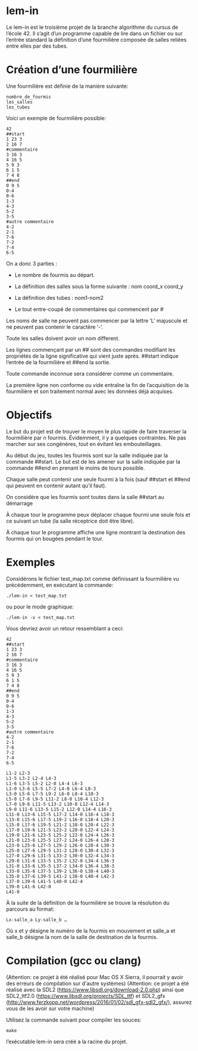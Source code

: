 # lem-in
Le lem-in est le troisième projet de la branche algorithme du cursus de l’école 42.
Il s’agit d’un programme capable de lire dans un fichier ou sur l’entrée standard la définition d’une fourmilière composée de salles reliées entre elles par des tubes.
# Création d’une fourmilière
Une fourmilière est définie de la manière suivante:

	nombre_de_fourmis
	les_salles
	les_tubes
Voici un exemple de fourmilière possible:

	42
	##start
	1 23 3
	2 16 7
	#commentaire
	3 16 3
	4 16 5
	5 9 3
	6 1 5
	7 4 8
	##end
	0 9 5
	0-4
	0-6
	1-3
	4-3
	5-2
	3-5
	#autre commentaire
	4-2
	2-1
	7-6
	7-2
	7-4
	6-5
On a donc 3 parties : 

- Le nombre de fourmis au départ.

- La définition des salles sous la forme suivante : nom coord_x coord_y

- La définition des tubes : nom1-nom2

- Le tout entre-coupé de commentaires qui commencent par #

Les noms de salle ne peuvent pas commencer par la lettre ‘L’ majuscule et ne peuvent pas contenir le caractère ‘-’.

Toute les salles doivent avoir un nom different.

Les lignes commençant par un ## sont des commandes modifiant les propriétés de la ligne significative qui vient juste après.
##start indique l’entrée de la fourmilière et ##end la sortie.

Toute commande inconnue sera considérer comme un commentaire.

La première ligne non conforme ou vide entraîne la fin de l’acquisition de la fourmilière et son traitement normal avec les données déjà acquises.
# Objectifs
Le but du projet est de trouver le moyen le plus rapide de faire traverser la fourmilière par n fourmis.
Évidemment, il y a quelques contraintes. Ne pas marcher sur ses congénères, tout en évitant les embouteillages.

Au début du jeu, toutes les fourmis sont sur la salle indiquée par la commande ##start. Le but est de les amener sur la salle indiquée par la commande ##end en prenant le moins de tours possible.

Chaque salle peut contenir une seule fourmi à la fois (sauf ##start et ##end qui peuvent en contenir autant qu’il faut).

On considère que les fourmis sont toutes dans la salle ##start au démarrage

À chaque tour le programme peux déplacer chaque fourmi une seule fois et ce suivant un tube (la salle réceptrice doit être libre).

À chaque tour le programme affiche une ligne montrant la destination des fourmis qui on bougées pendant le tour.
# Exemples
Considérons le fichier test_map.txt comme définissant la fourmilière vu précédemment, en exécutant la commande:

	./lem-in < test_map.txt
ou pour le mode graphique:

	./lem-in -v < test_map.txt
Vous devriez avoir un retour ressemblant a ceci:

	42
	##start
	1 23 3
	2 16 7
	#commentaire
	3 16 3
	4 16 5
	5 9 3
	6 1 5
	7 4 8
	##end
	0 9 5
	0-4
	0-6
	1-3
	4-3
	5-2
	3-5
	#autre commentaire
	4-2
	2-1
	7-6
	7-2
	7-4
	6-5

	L1-2 L2-3
	L1-5 L3-2 L2-4 L4-3
	L1-6 L3-5 L5-2 L2-0 L4-4 L6-3
	L1-0 L3-6 L5-5 L7-2 L4-0 L6-4 L8-3
	L3-0 L5-6 L7-5 L9-2 L6-0 L8-4 L10-3
	L5-0 L7-6 L9-5 L11-2 L8-0 L10-4 L12-3
	L7-0 L9-6 L11-5 L13-2 L10-0 L12-4 L14-3
	L9-0 L11-6 L13-5 L15-2 L12-0 L14-4 L16-3
	L11-0 L13-6 L15-5 L17-2 L14-0 L16-4 L18-3
	L13-0 L15-6 L17-5 L19-2 L16-0 L18-4 L20-3
	L15-0 L17-6 L19-5 L21-2 L18-0 L20-4 L22-3
	L17-0 L19-6 L21-5 L23-2 L20-0 L22-4 L24-3
	L19-0 L21-6 L23-5 L25-2 L22-0 L24-4 L26-3
	L21-0 L23-6 L25-5 L27-2 L24-0 L26-4 L28-3
	L23-0 L25-6 L27-5 L29-2 L26-0 L28-4 L30-3
	L25-0 L27-6 L29-5 L31-2 L28-0 L30-4 L32-3
	L27-0 L29-6 L31-5 L33-2 L30-0 L32-4 L34-3
	L29-0 L31-6 L33-5 L35-2 L32-0 L34-4 L36-3
	L31-0 L33-6 L35-5 L37-2 L34-0 L36-4 L38-3
	L33-0 L35-6 L37-5 L39-2 L36-0 L38-4 L40-3
	L35-0 L37-6 L39-5 L41-2 L38-0 L40-4 L42-3
	L37-0 L39-6 L41-5 L40-0 L42-4
	L39-0 L41-6 L42-0
	L41-0
À la suite de la définition de la fourmilière se trouve la résolution du parcours au format:

	Lx-salle_a Ly-salle_b …
Où x et y désigne le numéro de la fourmis en mouvement et salle_a et salle_b désigne la nom de la salle de destination de la fourmis.
# Compilation (gcc ou clang)
(Attention: ce projet à été réalisé pour Mac OS X Sierra, il pourrait y avoir des erreurs de compilation sur d'autre systèmes)
(Attention: ce projet a été réalisé avec la SDL2 (https://www.libsdl.org/download-2.0.php) ainsi que SDL2_ttf2.0 (https://www.libsdl.org/projects/SDL_ttf) et SDL2_gfx (http://www.ferzkopp.net/wordpress/2016/01/02/sdl_gfx-sdl2_gfx/), assurez vous de les avoir sur votre machine)

Utilisez la commande suivant pour compiler les souces:

	make
l’exécutable lem-in sera créé a la racine du projet.
